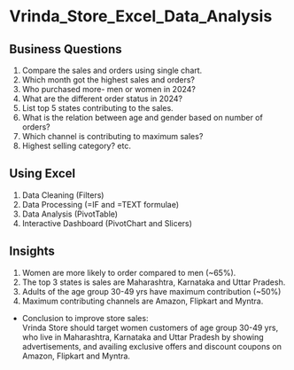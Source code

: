 # Vrinda_Store_Excel_Data_Analysis

## Business Questions
1. Compare the sales and orders using single chart.
2. Which month got the highest sales and orders?
3. Who purchased more- men or women in 2024?
4. What are the different order status in 2024?
5. List top 5 states contributing to the sales.
6. What is the relation between age and gender based on number of orders?
7. Which channel is contributing to maximum sales?
8. Highest selling category? etc.

## Using Excel
1. Data Cleaning (Filters)
2. Data Processing (=IF and =TEXT formulae)
3. Data Analysis (PivotTable)
4. Interactive Dashboard (PivotChart and Slicers)

## Insights
1. Women are more likely to order compared to men (~65%).
2. The top 3 states is sales are Maharashtra, Karnataka and Uttar Pradesh.
3. Adults of the age group 30-49 yrs have maximum contribution (~50%)
4. Maximum contributing channels are Amazon, Flipkart and Myntra.
- Conclusion to improve store sales:<br>Vrinda Store should target women customers of age group 30-49 yrs, who live in Maharashtra, Karnataka and Uttar Pradesh by showing advertisements, and availing exclusive offers and discount coupons on Amazon, Flipkart and Myntra.
